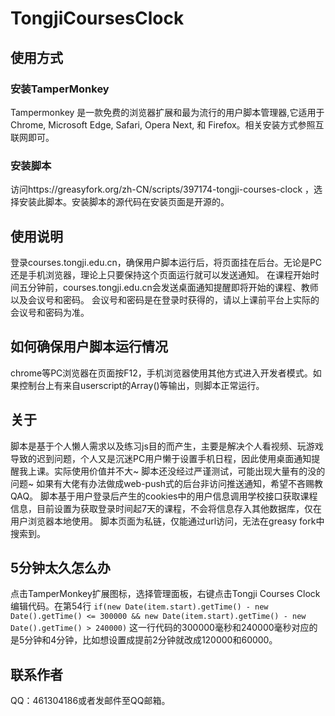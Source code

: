# TongjiCoursesClock

## 使用方式
### 安装TamperMonkey
Tampermonkey 是一款免费的浏览器扩展和最为流行的用户脚本管理器,它适用于 Chrome, Microsoft Edge, Safari, Opera Next, 和 Firefox。相关安装方式参照互联网即可。
### 安装脚本
访问https://greasyfork.org/zh-CN/scripts/397174-tongji-courses-clock ，选择安装此脚本。安装脚本的源代码在安装页面是开源的。

## 使用说明
登录courses.tongji.edu.cn，确保用户脚本运行后，将页面挂在后台。无论是PC还是手机浏览器，理论上只要保持这个页面运行就可以发送通知。
在课程开始时间五分钟前，courses.tongji.edu.cn会发送桌面通知提醒即将开始的课程、教师以及会议号和密码。
会议号和密码是在登录时获得的，请以上课前平台上实际的会议号和密码为准。

## 如何确保用户脚本运行情况
chrome等PC浏览器在页面按F12，手机浏览器使用其他方式进入开发者模式。如果控制台上有来自userscript的Array()等输出，则脚本正常运行。

## 关于
脚本是基于个人懒人需求以及练习js目的而产生，主要是解决个人看视频、玩游戏导致的迟到问题，个人又是沉迷PC用户懒于设置手机日程，因此使用桌面通知提醒我上课。实际使用价值并不大~
脚本还没经过严谨测试，可能出现大量有的没的问题~
如果有大佬有办法做成web-push式的后台非访问推送通知，希望不吝赐教QAQ。
脚本基于用户登录后产生的cookies中的用户信息调用学校接口获取课程信息，目前设置为获取登录时间起7天的课程，不会将信息存入其他数据库，仅在用户浏览器本地使用。
脚本页面为私链，仅能通过url访问，无法在greasy fork中搜索到。

## 5分钟太久怎么办
点击TamperMonkey扩展图标，选择管理面板，右键点击Tongji Courses Clock编辑代码。在第54行
`
if(new Date(item.start).getTime() - new Date().getTime() <= 300000 && new Date(item.start).getTime() - new Date().getTime() > 240000)
`
这一行代码的300000毫秒和240000毫秒对应的是5分钟和4分钟，比如想设置成提前2分钟就改成120000和60000。

## 联系作者
QQ：461304186或者发邮件至QQ邮箱。
